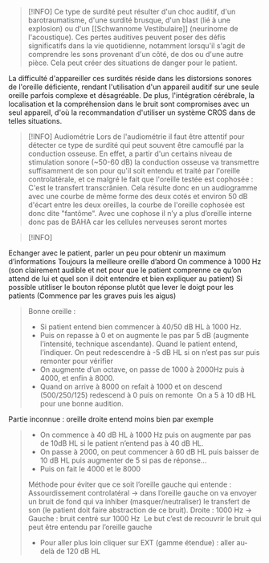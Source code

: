 >[!INFO]
>Ce type de surdité peut résulter d'un choc auditif, d'un barotraumatisme, d'une surdité brusque, d'un blast (lié à une explosion) ou d'un [[Schwannome Vestibulaire]] (neurinome de l'acoustique). Ces pertes auditives peuvent poser des défis significatifs dans la vie quotidienne, notamment lorsqu'il s'agit de comprendre les sons provenant d'un côté, de dos ou d'une autre pièce. Cela peut créer des situations de danger pour le patient.
>
 La difficulté d'appareiller ces surdités réside dans les distorsions sonores de l'oreille déficiente, rendant l'utilisation d'un appareil auditif sur une seule oreille parfois complexe et désagréable. De plus, l'intégration cérébrale, la localisation et la compréhension dans le bruit sont compromises avec un seul appareil, d'où la recommandation d'utiliser un système CROS dans de telles situations.

>[!INFO] Audiométrie
>Lors de l'audiométrie il faut être attentif pour détecter ce type de surdité qui peut souvent être camouflé par la conduction osseuse. En effet, a partir d'un certains niveau de stimulation sonore (~50-60 dB) la conduction osseuse va transmettre suffisamment de son pour qu'il soit entendu et traité par l'oreille controlatérale, et ce malgré le fait que l'oreille testée est cophosée : C'est le transfert transcrânien.
>Cela résulte donc en un audiogramme avec une courbe de même forme des deux cotés et environ 50 dB d'écart entre les deux oreilles, la courbe de l'oreille cophosée est donc dite "fantôme".
> Avec une cophose il n’y a plus d’oreille interne donc pas de BAHA car les cellules nerveuses seront mortes

>[!INFO]
>
Echanger avec le patient, parler un peu pour obtenir un maximum d’informations
Toujours la meilleure oreille d’abord
On commence à 1000 Hz (son clairement audible et net pour que le patient comprenne ce qu’on attend de lui et quel son il doit entendre et bien expliquer au patient)
Si possible utitliser le bouton réponse plutôt que lever le doigt pour les patients
(Commence par les graves puis les aigus)  
>
>Bonne oreille : 
>- Si patient entend bien commencer à 40/50 dB HL à 1000 Hz.
>- Puis on repasse à 0 et on augmente le pas par 5 dB (augmente l’intensité, technique ascendante). Quand le patient entend, l’indiquer. On peut redescendre à -5 dB HL si on n’est pas sur puis remonter pour vérifier 
>- On augmente d’un octave, on passe de 1000 à 2000Hz puis à 4000, et enfin à 8000.
>- Quand on arrive à 8000 on refait à 1000 et on descend (500/250/125) redescend à 0 puis on remonte 
> On a 5 à 10 dB HL pour une bonne audition.
> 
Partie inconnue : oreille droite entend moins bien par exemple
>- On commence à 40 dB HL à 1000 Hz puis on augmente par pas de 10dB HL si le patient n’entend pas à 40 dB HL.
>- On passe à 2000, on peut commencer à 60 dB HL puis baisser de 10 dB HL puis augmenter de 5 si pas de réponse…
>- Puis on fait le 4000 et le 8000
>
>Méthode pour éviter que ce soit l’oreille gauche qui entende :
Assourdissement controlatéral -> dans l’oreille gauche on va envoyer un bruit de fond qui va inhiber (masquer/neutraliser) le transfert de son (le patient doit faire abstraction de ce bruit). Droite : 1000 Hz -> Gauche : bruit centré sur 1000 Hz 
Le but c’est de recouvrir le bruit qui peut être entendu par l’oreille gauche
>- Pour aller plus loin cliquer sur EXT (gamme étendue) : aller au-delà de 120 dB HL

